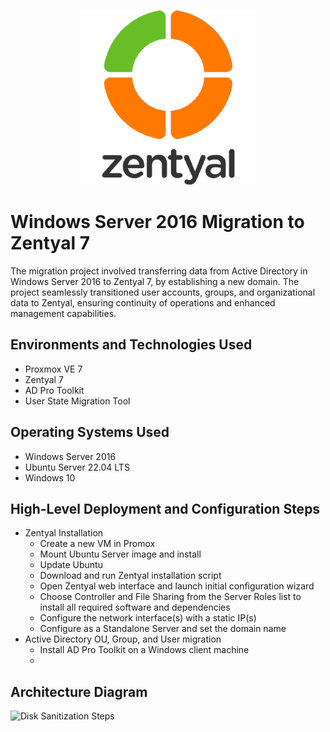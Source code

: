 <p align="center">
<img src="assets/zentyal-logo.png" alt="Zentyal Logo" />
</p>

# Windows Server 2016 Migration to Zentyal 7
The migration project involved transferring data from Active Directory in Windows Server 2016 to Zentyal 7, by establishing a new domain. The project seamlessly transitioned user accounts, groups, and organizational data to Zentyal, ensuring continuity of operations and enhanced management capabilities.

## Environments and Technologies Used

- Proxmox VE 7
- Zentyal 7
- AD Pro Toolkit
- User State Migration Tool

## Operating Systems Used

- Windows Server 2016
- Ubuntu Server 22.04 LTS
- Windows 10

## High-Level Deployment and Configuration Steps

- Zentyal Installation
    - Create a new VM in Promox
    - Mount Ubuntu Server image and install
    - Update Ubuntu
    - Download and run Zentyal installation script
    - Open Zentyal web interface and launch initial configuration wizard
    - Choose Controller and File Sharing from the Server Roles list to install all required software and dependencies
    - Configure the network interface(s) with a static IP(s)
    - Configure as a Standalone Server and set the domain name
- Active Directory OU, Group, and User migration
    - Install AD Pro Toolkit on a Windows client machine
    - 

<h2>Architecture Diagram</h2>

<p>
<img src="https://i.imgur.com/DJmEXEB.png" height="80%" width="80%" alt="Disk Sanitization Steps"/>
</p>